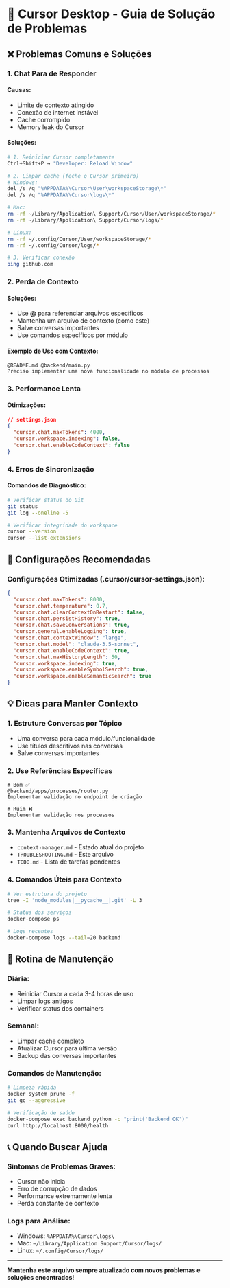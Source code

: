 # 🔧 Cursor Desktop - Guia de Solução de Problemas

## ❌ Problemas Comuns e Soluções

### **1. Chat Para de Responder**

#### **Causas:**
- Limite de contexto atingido
- Conexão de internet instável
- Cache corrompido
- Memory leak do Cursor

#### **Soluções:**
```bash
# 1. Reiniciar Cursor completamente
Ctrl+Shift+P → "Developer: Reload Window"

# 2. Limpar cache (feche o Cursor primeiro)
# Windows:
del /s /q "%APPDATA%\Cursor\User\workspaceStorage\*"
del /s /q "%APPDATA%\Cursor\logs\*"

# Mac:
rm -rf ~/Library/Application\ Support/Cursor/User/workspaceStorage/*
rm -rf ~/Library/Application\ Support/Cursor/logs/*

# Linux:
rm -rf ~/.config/Cursor/User/workspaceStorage/*
rm -rf ~/.config/Cursor/logs/*

# 3. Verificar conexão
ping github.com
```

### **2. Perda de Contexto**

#### **Soluções:**
- Use **@** para referenciar arquivos específicos
- Mantenha um arquivo de contexto (como este)
- Salve conversas importantes
- Use comandos específicos por módulo

#### **Exemplo de Uso com Contexto:**
```
@README.md @backend/main.py 
Preciso implementar uma nova funcionalidade no módulo de processos
```

### **3. Performance Lenta**

#### **Otimizações:**
```json
// settings.json
{
  "cursor.chat.maxTokens": 4000,
  "cursor.workspace.indexing": false,
  "cursor.chat.enableCodeContext": false
}
```

### **4. Erros de Sincronização**

#### **Comandos de Diagnóstico:**
```bash
# Verificar status do Git
git status
git log --oneline -5

# Verificar integridade do workspace
cursor --version
cursor --list-extensions
```

## 🚀 Configurações Recomendadas

### **Configurações Otimizadas (.cursor/cursor-settings.json):**
```json
{
  "cursor.chat.maxTokens": 8000,
  "cursor.chat.temperature": 0.7,
  "cursor.chat.clearContextOnRestart": false,
  "cursor.chat.persistHistory": true,
  "cursor.chat.saveConversations": true,
  "cursor.general.enableLogging": true,
  "cursor.chat.contextWindow": "large",
  "cursor.chat.model": "claude-3.5-sonnet",
  "cursor.chat.enableCodeContext": true,
  "cursor.chat.maxHistoryLength": 50,
  "cursor.workspace.indexing": true,
  "cursor.workspace.enableSymbolSearch": true,
  "cursor.workspace.enableSemanticSearch": true
}
```

## 💡 Dicas para Manter Contexto

### **1. Estruture Conversas por Tópico**
- Uma conversa para cada módulo/funcionalidade
- Use títulos descritivos nas conversas
- Salve conversas importantes

### **2. Use Referências Específicas**
```
# Bom ✅
@backend/apps/processes/router.py 
Implementar validação no endpoint de criação

# Ruim ❌
Implementar validação nos processos
```

### **3. Mantenha Arquivos de Contexto**
- `context-manager.md` - Estado atual do projeto
- `TROUBLESHOOTING.md` - Este arquivo
- `TODO.md` - Lista de tarefas pendentes

### **4. Comandos Úteis para Contexto**
```bash
# Ver estrutura do projeto
tree -I 'node_modules|__pycache__|.git' -L 3

# Status dos serviços
docker-compose ps

# Logs recentes
docker-compose logs --tail=20 backend
```

## 🔄 Rotina de Manutenção

### **Diária:**
- Reiniciar Cursor a cada 3-4 horas de uso
- Limpar logs antigos
- Verificar status dos containers

### **Semanal:**
- Limpar cache completo
- Atualizar Cursor para última versão
- Backup das conversas importantes

### **Comandos de Manutenção:**
```bash
# Limpeza rápida
docker system prune -f
git gc --aggressive

# Verificação de saúde
docker-compose exec backend python -c "print('Backend OK')"
curl http://localhost:8000/health
```

## 📞 Quando Buscar Ajuda

### **Sintomas de Problemas Graves:**
- Cursor não inicia
- Erro de corrupção de dados
- Performance extremamente lenta
- Perda constante de contexto

### **Logs para Análise:**
- Windows: `%APPDATA%\Cursor\logs\`
- Mac: `~/Library/Application Support/Cursor/logs/`
- Linux: `~/.config/Cursor/logs/`

---

**Mantenha este arquivo sempre atualizado com novos problemas e soluções encontrados!**